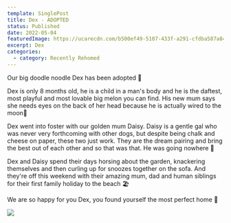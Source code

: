 ```yaml
---
template: SinglePost
title: Dex - ADOPTED
status: Published
date: 2022-05-04
featuredImage: https://ucarecdn.com/b500ef49-5107-433f-a291-cfdba587a84f/-/crop/444x392/0,107/-/preview/
excerpt: Dex
categories:
  - category: Recently Rehomed
---
```

Our big doodle noodle Dex has been adopted 🥰

Dex is only 8 months old, he is a child in a man's body and he is the daftest, most playful and most lovable big melon you can find. His new mum says she needs eyes on the back of her head because he is actually wired to the moon🌛

Dex went into foster with our golden mum Daisy. Daisy is a gentle gal who was never very forthcoming with other dogs, but despite being chalk and cheese on paper, these two just work. They are the dream pairing and bring the best out of each other and so that was that. He was going nowhere 💙

Dex and Daisy spend their days horsing about the garden, knackering themselves and then curling up for snoozes together on the sofa. And they're off this weekend with their amazing mum, dad and human siblings for their first family holiday to the beach 🏖

We are so happy for you Dex, you found yourself the most perfect home 🏡

![](https://ucarecdn.com/bfef5fe3-1bd4-48d7-9b6f-a7fa7283a018/)